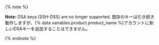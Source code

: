 {% note %}

**Note:** DSA keys (SSH-DSS) are no longer supported. 既存のキーは引き続き動作しますが、{% data variables.product.product_name %}アカウントに新しいDSAキーを追加することはできません。

{% endnote %}
